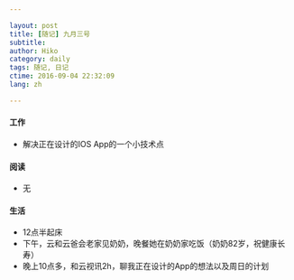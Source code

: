 ```yaml
---

layout: post  
title: [随记] 九月三号  
subtitle:   
author: Hiko  
category: daily
tags: 随记, 日记  
ctime: 2016-09-04 22:32:09  
lang: zh  

---
```



#### 工作

- 解决正在设计的IOS App的一个小技术点

#### 阅读

- 无

#### 生活

- 12点半起床
- 下午，云和云爸会老家见奶奶，晚餐她在奶奶家吃饭（奶奶82岁，祝健康长寿）
- 晚上10点多，和云视讯2h，聊我正在设计的App的想法以及周日的计划